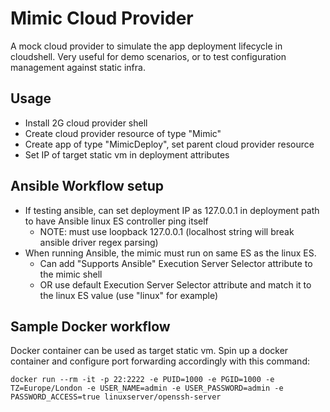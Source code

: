# Mimic Cloud Provider
A mock cloud provider to simulate the app deployment lifecycle in cloudshell.
Very useful for demo scenarios, or to test configuration management against static infra.

## Usage
- Install 2G cloud provider shell
- Create cloud provider resource of type "Mimic"
- Create app of type "MimicDeploy", set parent cloud provider resource
- Set IP of target static vm in deployment attributes

## Ansible Workflow setup
- If testing ansible, can set deployment IP as 127.0.0.1 in deployment path to have Ansible linux ES controller ping itself
  - NOTE: must use loopback 127.0.0.1 (localhost string will break ansible driver regex parsing)
- When running Ansible, the mimic must run on same ES as the linux ES. 
  - Can add "Supports Ansible" Execution Server Selector attribute to the mimic shell 
  - OR use default Execution Server Selector attribute and match it to the linux ES value (use "linux" for example)


## Sample Docker workflow
Docker container can be used as target static vm.
Spin up a docker container and configure port forwarding accordingly with this command:
```
docker run --rm -it -p 22:2222 -e PUID=1000 -e PGID=1000 -e TZ=Europe/London -e USER_NAME=admin -e USER_PASSWORD=admin -e PASSWORD_ACCESS=true linuxserver/openssh-server
```